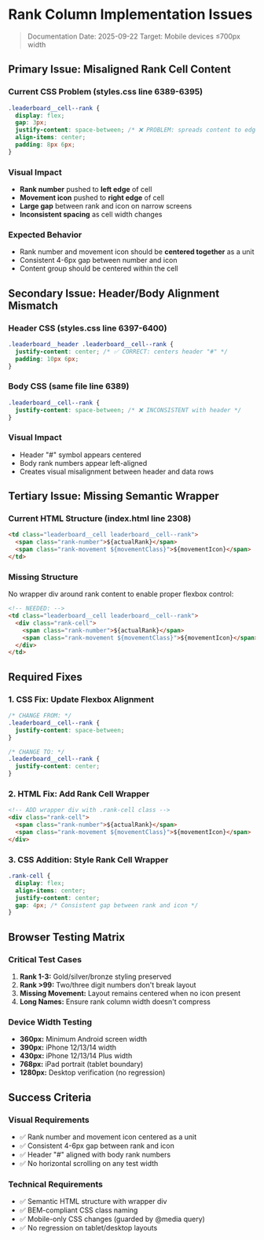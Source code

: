 # Rank Column Implementation Issues

> Documentation Date: 2025-09-22 Target: Mobile devices ≤700px width

## Primary Issue: Misaligned Rank Cell Content

### Current CSS Problem (styles.css line 6389-6395)

```css
.leaderboard__cell--rank {
  display: flex;
  gap: 3px;
  justify-content: space-between; /* ❌ PROBLEM: spreads content to edges */
  align-items: center;
  padding: 8px 6px;
}
```

### Visual Impact

- **Rank number** pushed to **left edge** of cell
- **Movement icon** pushed to **right edge** of cell
- **Large gap** between rank and icon on narrow screens
- **Inconsistent spacing** as cell width changes

### Expected Behavior

- Rank number and movement icon should be **centered together** as a unit
- Consistent 4-6px gap between number and icon
- Content group should be centered within the cell

## Secondary Issue: Header/Body Alignment Mismatch

### Header CSS (styles.css line 6397-6400)

```css
.leaderboard__header .leaderboard__cell--rank {
  justify-content: center; /* ✅ CORRECT: centers header "#" */
  padding: 10px 6px;
}
```

### Body CSS (same file line 6389)

```css
.leaderboard__cell--rank {
  justify-content: space-between; /* ❌ INCONSISTENT with header */
}
```

### Visual Impact

- Header "#" symbol appears centered
- Body rank numbers appear left-aligned
- Creates visual misalignment between header and data rows

## Tertiary Issue: Missing Semantic Wrapper

### Current HTML Structure (index.html line 2308)

```html
<td class="leaderboard__cell leaderboard__cell--rank">
  <span class="rank-number">${actualRank}</span>
  <span class="rank-movement ${movementClass}">${movementIcon}</span>
</td>
```

### Missing Structure

No wrapper div around rank content to enable proper flexbox control:

```html
<!-- NEEDED: -->
<td class="leaderboard__cell leaderboard__cell--rank">
  <div class="rank-cell">
    <span class="rank-number">${actualRank}</span>
    <span class="rank-movement ${movementClass}">${movementIcon}</span>
  </div>
</td>
```

## Required Fixes

### 1. CSS Fix: Update Flexbox Alignment

```css
/* CHANGE FROM: */
.leaderboard__cell--rank {
  justify-content: space-between;
}

/* CHANGE TO: */
.leaderboard__cell--rank {
  justify-content: center;
}
```

### 2. HTML Fix: Add Rank Cell Wrapper

```html
<!-- ADD wrapper div with .rank-cell class -->
<div class="rank-cell">
  <span class="rank-number">${actualRank}</span>
  <span class="rank-movement ${movementClass}">${movementIcon}</span>
</div>
```

### 3. CSS Addition: Style Rank Cell Wrapper

```css
.rank-cell {
  display: flex;
  align-items: center;
  justify-content: center;
  gap: 4px; /* Consistent gap between rank and icon */
}
```

## Browser Testing Matrix

### Critical Test Cases

1. **Rank 1-3:** Gold/silver/bronze styling preserved
2. **Rank >99:** Two/three digit numbers don't break layout
3. **Missing Movement:** Layout remains centered when no icon present
4. **Long Names:** Ensure rank column width doesn't compress

### Device Width Testing

- **360px:** Minimum Android screen width
- **390px:** iPhone 12/13/14 width
- **430px:** iPhone 12/13/14 Plus width
- **768px:** iPad portrait (tablet boundary)
- **1280px:** Desktop verification (no regression)

## Success Criteria

### Visual Requirements

- ✅ Rank number and movement icon centered as a unit
- ✅ Consistent 4-6px gap between rank and icon
- ✅ Header "#" aligned with body rank numbers
- ✅ No horizontal scrolling on any test width

### Technical Requirements

- ✅ Semantic HTML structure with wrapper div
- ✅ BEM-compliant CSS class naming
- ✅ Mobile-only CSS changes (guarded by @media query)
- ✅ No regression on tablet/desktop layouts
